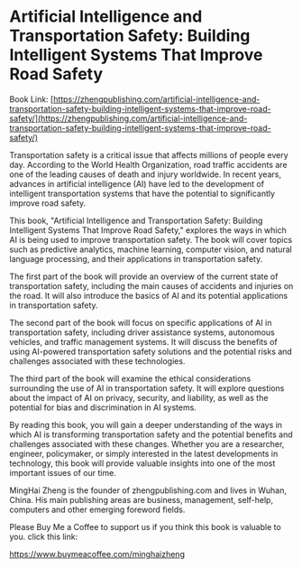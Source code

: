 # Artificial Intelligence and Transportation Safety: Building Intelligent Systems That Improve Road Safety

Book Link: [https://zhengpublishing.com/artificial-intelligence-and-transportation-safety-building-intelligent-systems-that-improve-road-safety/](https://zhengpublishing.com/artificial-intelligence-and-transportation-safety-building-intelligent-systems-that-improve-road-safety/)

Transportation safety is a critical issue that affects millions of people every day. According to the World Health Organization, road traffic accidents are one of the leading causes of death and injury worldwide. In recent years, advances in artificial intelligence (AI) have led to the development of intelligent transportation systems that have the potential to significantly improve road safety.

This book, "Artificial Intelligence and Transportation Safety: Building Intelligent Systems That Improve Road Safety," explores the ways in which AI is being used to improve transportation safety. The book will cover topics such as predictive analytics, machine learning, computer vision, and natural language processing, and their applications in transportation safety.

The first part of the book will provide an overview of the current state of transportation safety, including the main causes of accidents and injuries on the road. It will also introduce the basics of AI and its potential applications in transportation safety.

The second part of the book will focus on specific applications of AI in transportation safety, including driver assistance systems, autonomous vehicles, and traffic management systems. It will discuss the benefits of using AI-powered transportation safety solutions and the potential risks and challenges associated with these technologies.

The third part of the book will examine the ethical considerations surrounding the use of AI in transportation safety. It will explore questions about the impact of AI on privacy, security, and liability, as well as the potential for bias and discrimination in AI systems.

By reading this book, you will gain a deeper understanding of the ways in which AI is transforming transportation safety and the potential benefits and challenges associated with these changes. Whether you are a researcher, engineer, policymaker, or simply interested in the latest developments in technology, this book will provide valuable insights into one of the most important issues of our time.

MingHai Zheng is the founder of zhengpublishing.com and lives in Wuhan, China. His main publishing areas are business, management, self-help, computers and other emerging foreword fields.

Please Buy Me a Coffee to support us if you think this book is valuable to you. click this link:

https://www.buymeacoffee.com/minghaizheng
